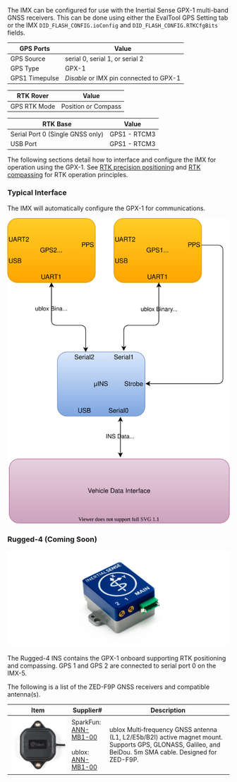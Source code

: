 The IMX can be configured for use with the Inertial Sense GPX-1 multi-band GNSS receivers.  This can be done using either the EvalTool GPS Setting tab or the IMX `DID_FLASH_CONFIG.ioConfig` and `DID_FLASH_CONFIG.RTKCfgBits` fields.    

| GPS Ports      | Value                                          |
| -------------- | ---------------------------------------------- |
| GPS Source     | serial 0, serial 1, or serial 2                |
| GPS Type       | GPX-1                                      |
| GPS1 Timepulse | *Disable* or IMX pin connected to GPX-1 |

| RTK Rover    | Value                       |
| ------------ | --------------------------- |
| GPS RTK Mode | Position or Compass |

| RTK Base                         | Value        |
| -------------------------------- | ------------ |
| Serial Port 0 (Single GNSS only) | GPS1 - RTCM3 |
| USB Port                         | GPS1 - RTCM3 |

The following sections detail how to interface and configure the IMX for operation using the GPX-1.  See [RTK precision positioning](../rtk_positioning_overview/) and [RTK compassing](../rtk_compassing/) for RTK operation principles.  

### Typical Interface

The IMX will automatically configure the GPX-1 for communications.    

<center>

![](images/F9P_Compassing_Connection_Diagram.svg)

</center>


### Rugged-4 (Coming Soon)

![](../images/rugged2.png)

The Rugged-4 INS contains the GPX-1 onboard supporting RTK positioning and compassing.  GPS 1 and GPS 2 are connected to serial port 0 on the IMX-5.

The following is a list of the ZED-F9P GNSS receivers and compatible antenna(s).

| Item                                                     | Supplier#                                                    | Description                                                  |
| -------------------------------------------------------- | ------------------------------------------------------------ | ------------------------------------------------------------ |
| ![ANN-MB1-00](images/ann-mb-00.jpg)                       | SparkFun:<br/>[ANN-MB1-00](https://www.sparkfun.com/products/15192)<br/><br/>ublox:<br/>[ANN-MB1-00](https://www.u-blox.com/en/product/ann-mb1-antenna) | ublox Multi‑frequency GNSS antenna (L1, L2/E5b/B2I) active magnet mount.  Supports GPS, GLONASS, Galileo, and BeiDou.  5m SMA cable.  Designed for ZED-F9P. |

